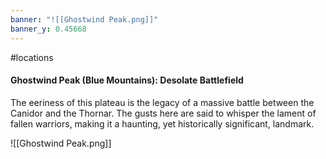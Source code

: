```yaml
---
banner: "![[Ghostwind Peak.png]]"
banner_y: 0.45668
---
```

#locations

#### Ghostwind Peak (Blue Mountains): Desolate Battlefield

The eeriness of this plateau is the legacy of a massive battle between the Canidor and the Thornar. The gusts here are said to whisper the lament of fallen warriors, making it a haunting, yet historically significant, landmark.

![[Ghostwind Peak.png]]